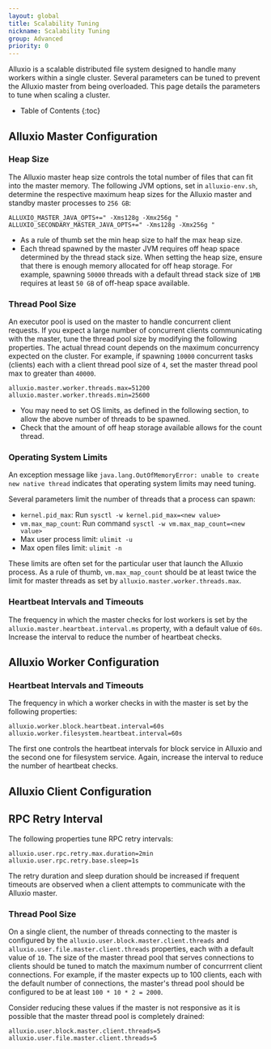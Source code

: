 ```yaml
---
layout: global
title: Scalability Tuning
nickname: Scalability Tuning
group: Advanced
priority: 0
---
```


Alluxio is a scalable distributed file system designed to handle many workers within a single cluster.
Several parameters can be tuned to prevent the Alluxio master from being overloaded.
This page details the parameters to tune when scaling a cluster.

* Table of Contents
{:toc}

## Alluxio Master Configuration

### Heap Size

The Alluxio master heap size controls the total number of files that can fit into the master memory.
The following JVM options, set in `alluxio-env.sh`, determine the respective maximum heap sizes for the
Alluxio master and standby master processes to `256 GB`:

```properties
ALLUXIO_MASTER_JAVA_OPTS+=" -Xms128g -Xmx256g "
ALLUXIO_SECONDARY_MASTER_JAVA_OPTS+=" -Xms128g -Xmx256g "
```

* As a rule of thumb set the min heap size to half the max heap size.
* Each thread spawned by the master JVM requires off heap space determined by the thread stack size.
When setting the heap size, ensure that there is enough memory allocated for off heap storage.
For example, spawning `50000` threads with a default thread stack size of `1MB` requires at least
`50 GB` of off-heap space available.

### Thread Pool Size

An executor pool is used on the master to handle concurrent client requests. If you expect a large
number of concurrent clients communicating with the master, tune the thread pool size by modifying
the following properties. The actual thread count depends on the maximum concurrency expected on the
cluster. For example, if spawning `10000` concurrent tasks (clients) each with a client thread
pool size of `4`, set the master thread pool max to greater than `40000`.

```properties
alluxio.master.worker.threads.max=51200
alluxio.master.worker.threads.min=25600
```

* You may need to set OS limits, as defined in the following section, to allow the above number of
threads to be spawned.
* Check that the amount of off heap storage available allows for the count thread.

### Operating System Limits

An exception message like `java.lang.OutOfMemoryError: unable to create new native thread`
indicates that operating system limits may need tuning.

Several parameters limit the number of threads that a process can spawn:
- `kernel.pid_max`: Run `sysctl -w kernel.pid_max=<new value>`
- `vm.max_map_count`: Run command `sysctl -w vm.max_map_count=<new value>`
- Max user process limit: `ulimit -u`
- Max open files limit: `ulimit -n`

These limits are often set for the particular user that launch the Alluxio process.
As a rule of thumb, `vm.max_map_count` should be at least twice the limit for master threads
as set by `alluxio.master.worker.threads.max`.

### Heartbeat Intervals and Timeouts

The frequency in which the master checks for lost workers is set by the
`alluxio.master.heartbeat.interval.ms` property, with a default value of `60s`.
Increase the interval to reduce the number of heartbeat checks.

## Alluxio Worker Configuration

### Heartbeat Intervals and Timeouts

The frequency in which a worker checks in with the master is set by the following properties:
```properties
alluxio.worker.block.heartbeat.interval=60s
alluxio.worker.filesystem.heartbeat.interval=60s
```
The first one controls the heartbeat intervals for block service in Alluxio and the second one for 
filesystem service.
Again, increase the interval to reduce the number of heartbeat checks.

## Alluxio Client Configuration

## RPC Retry Interval

The following properties tune RPC retry intervals:

```properties
alluxio.user.rpc.retry.max.duration=2min
alluxio.user.rpc.retry.base.sleep=1s
```

The retry duration and sleep duration should be increased if frequent timeouts are observed
when a client attempts to communicate with the Alluxio master.

### Thread Pool Size

On a single client, the number of threads connecting to the master is configured by the
`alluxio.user.block.master.client.threads` and `alluxio.user.file.master.client.threads` properties,
each with a default value of `10`.
The size of the master thread pool that serves connections to clients should be tuned to match
the maximum number of concurrrent client connections.
For example, if the master expects up to 100 clients, each with the default number of connections,
the master's thread pool should be configured to be at least `100 * 10 * 2 = 2000`.

Consider reducing these values if the master is not responsive
as it is possible that the master thread pool is completely drained:

```properties
alluxio.user.block.master.client.threads=5
alluxio.user.file.master.client.threads=5
```

